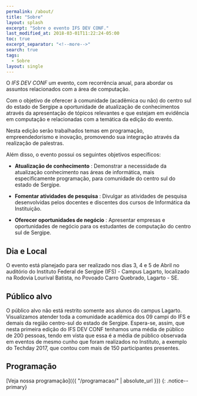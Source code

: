 ```yaml
---
permalink: /about/
title: "Sobre"
layout: splash
excerpt: "Sobre o evento IFS DEV CONF."
last_modified_at: 2018-03-01T11:22:24-05:00
toc: true
excerpt_separator: "<!--more-->"
search: true
tags:
  - Sobre
layout: single
---
```


O *IFS DEV CONF* um evento, com recorrência anual, para abordar os assuntos relacionados com a área de computação.
					
Com o objetivo de oferecer à comunidade (acadêmica ou não) do centro sul do estado de Sergipe a oportunidade de atualização de conhecimentos através da apresentação de tópicos relevantes e que estejam em evidência em computação e relacionadas com a temática da edição do evento.

<!--more-->
Nesta edição serão trabalhados temas em programação, empreendedorismo e inovação, promovendo sua integração através da realização de palestras.

Além disso, o evento possui os seguintes objetivos específicos:

- **Atualização de conhecimento**
:    Demonstrar a necessidade da atualização conhecimento nas áreas de informática, mais especificamente programação, para comunidade do centro sul do estado de Sergipe.

- **Fomentar atividades de pesquisa**
:    Divulgar as atividades de pesquisa desenvolvidas pelos docentes e discentes dos cursos de Informática da Instituição.

- **Oferecer oportunidades de negócio**
:    Apresentar empresas e oportunidades de negócio para os estudantes de computação do centro sul de Sergipe.


## Dia e Local 
O evento está planejado para ser realizado nos dias 3, 4 e 5 de Abril no auditório do Instituto Federal de Sergipe (IFS) - Campus Lagarto, localizado na Rodovia Lourival Batista, no Povoado Carro Quebrado, Lagarto - SE.

## Público alvo

O público alvo não está restrito somente aos alunos do campus Lagarto. Visualizamos atender toda a comunidade acadêmica dos 09 campi do IFS e demais da região centro-sul do estado de Sergipe. Espera-se, assim, que nesta primeira edição do IFS DEV CONF tenhamos uma média de público de 200 pessoas, tendo em vista que essa é a média de público observada em eventos de mesmo cunho que foram realizados no Instituto, a exemplo do Techday 2017, que contou com mais de 150 participantes presentes.

## Programação
[Veja nossa programação]({{ "/programacao/" | absolute_url }})
{: .notice--primary}


